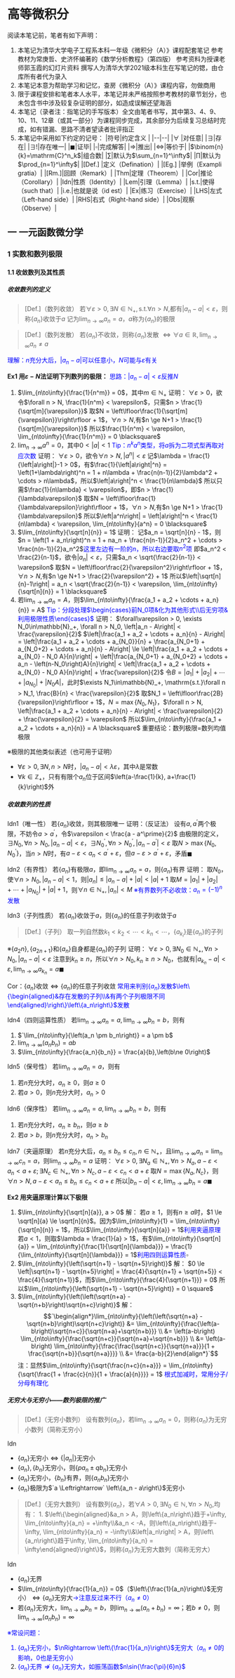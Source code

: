 # 高等微积分
阅读本笔记前，笔者有如下声明：
1. 本笔记为清华大学电子工程系本科一年级《微积分（A）》课程配套笔记
   参考教材为常庚哲、史济怀编著的《数学分析教程》（第四版）
   参考资料为授课老师郭玉霞的幻灯片资料
   撰写人为清华大学2021级本科生在写笔记的锶，由仓库所有者代为录入
2. 本笔记本意为帮助学习和记忆，查房《微积分（A）》课程内容，勿做商用
3. 限于课程安排和笔者本人水平，本笔记并未严格按照参考教材的章节划分，也未包含书中涉及较复杂证明的部分，如造成误解还望海涵
4. 本笔记（录者注：指笔记的手写版本）全文由笔者书写，其中第3、4、9、10、11、12章（或其一部分）为课程同步完成，其余部分为后续复习总结时完成，如有错漏、思路不清者望读者批评指正
5. 本笔记中采用如下约定的记号：
   |符号|约定含义 |
   |--|--|
   |$`\forall`$      |对任意|
   |$`\exists`$|存在|
   |$`\exists!`$|存在唯一|
   |$`\blacksquare`$|证毕|
   |$`\square`$|完成解答|
   |$`\Rightarrow`$|推出|
   |$`\Leftrightarrow`$|等价于|
   |$`\binom{n}{k}=\mathrm{C}^n_k`$|组合数|
   |$`\sum`$|默认为$`\sum_{n=1}^\infty`$|
   |$`\prod`$|默认为$`\prod_{n=1}^\infty`$|
   |$`\left[\mathrm{Def.}\right]`$  |定义（Defination）|
   |$`\left[\mathrm{Eg.}\right]`$   |举例（Exampli gratia）|
   |$`\left[\mathrm{Rm.}\right]`$|回顾（Remark）|
   |$`\mathrm{Thm}`$|定理（Theorem）|
   |$`\mathrm{Cor}`$|推论（Corollary）|
   |$`\mathrm{Idn}`$|性质（Identity）|
   |$`\mathrm{Lem}`$|引理（Lemma）|
   |$`\mathrm{s.t.}`$|使得（such that）|
   |$`\mathrm{i.e.}`$|也就是说（id est）|
   |Ex|练习（Exercise）|
   |$`\mathrm{LHS}`$|左式（Left-hand side）|
   |$`\mathrm{RHS}`$|右式（Right-hand side）|
   |$`\mathrm{Obs}`$|观察（Observe）|

## 一 一元函数微分学
### 1 实数和数列极限
#### 1.1 收敛数列及其性质
##### 收敛数列的定义
> $`\left[\mathrm{Def.}\right]`$（数列收敛）
> 若$`\forall \varepsilon > 0, \exists N \in \mathbb{N}_+, \mathrm{s.t.} \forall n > N,`$都有$`\left|a_n - a\right| < \varepsilon`$，则称$`\left\{a_n\right\}`$收敛于$`a`$
> 记为$`\lim_{n\to\infty}{a_n} = a`$，$`a`$称为$`\left\{a_n\right\}`$的极限

> $`\left[\mathrm{Def.}\right]`$（数列发散）
> 若$`\left\{a_n\right\}`$不收敛，则称$`\left\{a_n\right\}`$发散
> $`\Leftrightarrow \forall a\in \mathbb{R}, \lim_{n\to\infty}{a_n} \neq a`$

<font color=Blue>理解：$`n`$充分大后，$`\left|a_n - a\right|`$可以任意小，$`N`$可能与$`\varepsilon`$有关</font>

**Ex1 用$`\varepsilon - N`$法证明下列数列的极限：**
<font color=Blue>思路：$`\left|a_n - a\right| < \varepsilon`$反推$`N`$</font>
1. $`\lim_{n\to\infty}{\frac{1}{n^m}} = 0`$，其中$`m\in\mathbb{N}_+`$
   证明：
   $`\forall \varepsilon > 0`$，欲令$`\forall n > N, \frac{1}{n^m} < \varepsilon`$，只需$`n > \frac{1}{\sqrt[m]{\varepsilon}}`$
   取$`N = \left\lfloor\frac{1}{\sqrt[m]{\varepsilon}}\right\rfloor + 1`$，$` \forall n > N,`$有$`n \ge N+1 > \frac{1}{\sqrt[m]{\varepsilon}}`$
   所以$`\frac{1}{n^m} < \varepsilon, \lim_{n\to\infty}{\frac{1}{n^m}} = 0 \blacksquare`$
2. $`\lim_{n\to\infty}{a^n} = 0`$，其中$`0 < \left|a\right| < 1`$
   <font color=Blue>Tip：$`n^k a^n`$类型，将$`a`$拆为二项式型再取对应次数</font>
   证明：
   $`\forall \varepsilon > 0`$，欲令$`\forall n > N, \left|a^n\right| < \varepsilon`$
   记$`\lambda = \frac{1}{\left|a\right|}-1 > 0`$，有$`\frac{1}{\left|a\right|^n} = \left(1+\lambda\right)^n = 1 + n\lambda + \frac{n(n-1)}{2}\lambda^2 + \cdots > n\lambda`$，所以$`\left|a\right|^n < \frac{1}{n\lambda}`$
   所以只需$`\frac{1}{n\lambda} < \varepsilon`$，即$`n > \frac{1}{\lambda\varepsilon}`$
   取$`N = \left\lfloor\frac{1}{\lambda\varepsilon}\right\rfloor + 1`$，$` \forall n > N,`$有$`n \ge N+1 > \frac{1}{\lambda\varepsilon}`$
   所以$`\left|a^n\right| = \left|a\right|^n < \frac{1}{n\lambda} < \varepsilon, \lim_{n\to\infty}{a^n} = 0 \blacksquare`$
3. $`\lim_{n\to\infty}{\sqrt[n]{n}} = 1`$
   证明：
   记$`a_n = \sqrt[n]{n} - 1`$，则$`n = \left(1 + a_n\right)^n = 1 + na_n + \frac{n(n-1)}{2}a_n^2 + \cdots > \frac{n(n-1)}{2}a_n^2`$<font color=Blue>这里左边有一阶的$`n`$，所以右边要取$`n^2`$项</font>
   即$`a_n^2 < \frac{2}{n-1}`$，欲令$`\left|a_n\right| < \varepsilon`$，只需$`a_n < \sqrt{\frac{2}{n-1}} < \varepsilon`$
   取$`N = \left\lfloor\frac{2}{\varepsilon^2}\right\rfloor + 1`$，$`\forall n > N,`$有$`n \ge N+1 > \frac{2}{\varepsilon^2} + 1`$
   所以$`\left|\sqrt[n]{n}-1\right| = a_n < \sqrt{\frac{2}{n-1}} < \varepsilon, \lim_{n\to\infty}{\sqrt[n]{n}} = 1 \blacksquare`$
4. 若$`\lim_{n\to\infty}{a_n} = A`$，则$`\lim_{n\to\infty}{\frac{a_1 + a_2 + \cdots + a_n}{n}} = A`$
   <font color=Blue>Tip：分段处理$`\begin{cases}前N_0项&化为其他形式\\后无穷项&利用极限性质\end{cases}`$</font>
   证明：
   $`\forall\varepsilon > 0, \exists N_0\in\mathbb{N}_+, \forall n > N_0, \left|a_n - A\right| < \frac{\varepsilon}{2}`$
   $`\left|\frac{a_1 + a_2 + \cdots + a_n}{n} - A\right| = \left|\frac{a_1 + a_2 + \cdots + a_{N_0}}{n} + \frac{a_{N_0+1} + a_{N_0+2} + \cdots + a_n}{n} - A\right| \le \left|\frac{a_1 + a_2 + \cdots + a_{N_0} - N_0 A}{n}\right| + \left|\frac{a_{N_0+1} + a_{N_0+2} + \cdots + a_n - \left(n-N_0\right)A}{n}\right| < \left|\frac{a_1 + a_2 + \cdots + a_{N_0} - N_0 A}{n}\right| + \frac{\varepsilon}{2}`$
   令$`B = \left|a_1\right| + \left|a_2\right| + \cdots + \left|a_{N_0}\right| + \left|N_0 A\right|`$，此时$`\exists N_1\in\mathbb{N}_+, \mathrm{s.t.}\forall n > N_1, \frac{B}{n} < \frac{\varepsilon}{2}`$
   取$`N_1 = \left\lfloor\frac{2B}{\varepsilon}\right\rfloor + 1`$，$`N = \max{\left\{N_0, N_1\right\}}`$，$`\forall n > N, \left|\frac{a_1 + a_2 + \cdots + a_n}{n} - A\right| < \frac{\varepsilon}{2} + \frac{\varepsilon}{2} = \varepsilon`$
   所以$`\lim_{n\to\infty}{\frac{a_1 + a_2 + \cdots + a_n}{n}} = A \blacksquare`$
   重要结论：数列极限=数列均值极限

※极限的其他类似表述（也可用于证明）
* $`\forall \varepsilon > 0, \exists N, n > N`$时，$`\left|a_n - a\right| < \lambda\varepsilon`$，其中$`\lambda`$是常数
* $`\forall k \in \mathbb{Z}_+`$，只有有限个$`a_n`$位于区间$`\left(a-\frac{1}{k}, a+\frac{1}{k}\right)`$外

##### 收敛数列的性质
Idn1（唯一性）
若$`\left\{a_n\right\}`$收敛，则其极限唯一
证明：（反证法）
设有$`a, a^\prime`$两个极限，不妨令$`a > a^\prime`$，令$`\varepsilon < \frac{a - a^\prime}{2}`$
由极限的定义，$`\exists N_0, \forall n > N_0, \left|a_n - a\right| < \varepsilon`$，$`\exists N_0^\prime, \forall n > N_0^\prime, \left|a_n - a^\prime\right| < \varepsilon`$
取$`N > \max{\left\{N_0, N_0^\prime\right\}}`$，当$`n > N`$时，有$`a-\varepsilon < a_n < a^\prime+\varepsilon`$，但$`a-\varepsilon > a^\prime+\varepsilon`$，矛盾$`\blacksquare`$

Idn2（有界性）
若$`\left\{a_n\right\}`$有极限$`a`$，即$`\lim_{n\to\infty}{a_n} = a`$，则$`\left\{a_n\right\}`$有界
证明：
取$`N_0`$，使$`\forall n > N_0, \left|a_n - a\right| < 1`$，则$`\left|a_n\right| \le \left|a_n - a\right| + \left|a\right| < \left|a\right| + 1`$
取$`M = \left| a_1\right| + \left| a_2\right| + \cdots + \left| a_{N_0}\right| + \left| a\right| + 1`$，则$`\forall n \in\mathbb{N}_+, \left|a_n\right| < M`$
<font color=Blue>※有界数列不必收敛：$`a_n = \left(-1\right)^n`$发散</font>

Idn3（子列性质）
若$`\left\{a_n\right\}`$收敛于$`a`$，则$`\left\{a_n\right\}`$的任意子列收敛于$`a`$
> $`\left[\mathrm{Def.}\right]`$（子列）
> 取一列自然数$`k_1 < k_2 < \cdots < k_n < \cdots`$，$`\left\{a_{k_i}\right\}`$是$`\left\{a_n\right\}`$的子列

※$`\left\{a_2n\right\}, \left\{a_{2n+1}\right\}`$和$`\left\{a_n\right\}`$自身都是$`\left\{a_n\right\}`$的子列
证明：
$`\forall \varepsilon > 0, \exists N_0\in\mathbb{N}_+, \forall n > N_0, \left|a_n - a\right| < \varepsilon`$
注意到$`k_n \ge n`$，所以$`\forall n > N_0, k_n \ge n > N_0`$，也就有$`\left|a_{k_n} - a\right| < \varepsilon, \lim_{n\to\infty}{a_{k_n}} = a \blacksquare`$

Cor：$`\left\{a_n\right\}`$收敛$`\Leftrightarrow \left\{a_n\right\}`$的任意子列收敛
<font color=Blue>常用来判别$`\left\{a_n\right\}`$发散$`\left\{\begin{aligned}&存在发散的子列\\&有两个子列极限不同\end{aligned}\right\}\left\{a_n\right\}`$发散</font>

Idn4（四则运算性质）
若$`\lim_{n\to\infty}{a_n} = a, \lim_{n\to\infty}{b_n} = b`$，则有
1. $`\lim_{n\to\infty}{\left(a_n \pm b_n\right)} = a \pm b$
2. $`\lim_{n\to\infty}{\left(a_n b_n\right)} = ab`$
3. $`\lim_{n\to\infty}{\frac{a_n}{b_n}} = \frac{a}{b},\left(b\ne 0\right)`$

Idn5（保号性）
若$`\lim_{n\to\infty}{a_n} = a`$，则有
1. 若$`n`$充分大时，$`a_n \ge 0`$，则$`a \ge 0`$
2. 若$`a > 0`$，则$`n`$充分大时，$`a_n > 0`$

Idn6（保序性）
若$`\lim_{n\to\infty}{a_n} = a, \lim_{n\to\infty}{b_n} = b`$，则有
1. 若$`n`$充分大时，$`a_n \ge b_n`$，则$`a \ge b`$
2. 若$`a > b`$，则$`n`$充分大时，$`a_n > b_n`$

Idn7（夹逼原理）
若$`n`$充分大后，$`a_n \le b_n \le c_n, n\in\mathbb{N}_+`$，且$`\lim_{n\to\infty}{a_n} = \lim_{n\to\infty}{c_n} = a`$，则$`\lim_{n\to\infty}{b_n} = a`$
证明：
$`\forall \varepsilon > 0, \exists N_a\in\mathbb{N}_+, \forall n > N_a, a - \varepsilon < a_n < a + \varepsilon; \exists N_c\in\mathbb{N}_+, \forall n > N_c, a - \varepsilon < c_n < a + \varepsilon`$
取$`N = \max{\left\{N_a, N_c\right\}}`$，则$`\forall n > N, a - \varepsilon < a_n \le b_n \le c_n < a + \varepsilon`$
所以$`\left|b_n - a\right| < \varepsilon, \lim_{n\to\infty}{b_n} = a \blacksquare`$

**Ex2 用夹逼原理计算以下极限**
1. $`\lim_{n\to\infty}{\sqrt[n]{a}}, a > 0`$
   解：
   若$`a \ge 1`$，则有$`n \ge a`$时，$`1 \le \sqrt[n]{a} \le \sqrt[n]{n}`$。因为$`\lim_{n\to\infty}{1} = \lim_{n\to\infty}{\sqrt[n]{n}} = 1`$，所以$`\lim_{n\to\infty}{\sqrt[n]{a}} = 1`$<font color=Blue>利用夹逼原理</font>
   若$`a < 1`$，则取$`\lambda = \frac{1}{a} > 1`$，有$`\lim_{n\to\infty}{\sqrt[n]{a}} = \lim_{n\to\infty}{\frac{1}{\sqrt[n]{\lambda}}} = \frac{1}{\lim_{n\to\infty}{\sqrt[n]{\lambda}}} = 1`$<font color=Blue>利用四则运算性质</font>$`\square`$
2. $`\lim_{n\to\infty}{\left(\sqrt{n+1} - \sqrt{n+5}\right)}`$
   解：
   $`0 \le \left|\sqrt{n+1} - \sqrt{n+5}\right| = \frac{4}{\sqrt{n+1} + \sqrt{n+5}} < \frac{4}{\sqrt{n+1}}`$，而$`\lim_{n\to\infty}{\frac{4}{\sqrt{n+1}}} = 0`$
   所以$`\lim_{n\to\infty}{\left(\sqrt{n+1} - \sqrt{n+5}\right)} = 0 \square`$
3. $`\lim_{n\to\infty}{\left(\left(\sqrt{n+a} - \sqrt{n+b}\right)\sqrt{n+c}\right)}`$
   解：
   $$`\begin{align*}\lim_{n\to\infty}{\left(\left(\sqrt{n+a} - \sqrt{n+b}\right)\sqrt{n+c}\right)} &= \lim_{n\to\infty}{\frac{\left(a-b\right)\sqrt{n+c}}{\sqrt{n+a}+\sqrt{n+b}}} \\
   &= \left(a-b\right) \lim_{n\to\infty}{\frac{\sqrt{n+c}}{\sqrt{n+a}+\sqrt{n+b}}} \\
   &= \left(a-b\right) \lim_{n\to\infty}{\frac{\frac{\sqrt{n+c}}{\sqrt{n+a}}}{1 + \frac{\sqrt{n+b}}{\sqrt{n+a}}}} \\
   &= \frac{a-b}{2}\end{align*}`$$
   注：显然$`\lim_{n\to\infty}{\sqrt{\frac{n+c}{n+a}}} = \lim_{n\to\infty}{\sqrt{\frac{1 + \frac{c}{n}}{1 + \frac{a}{n}}}} = 1`$
   <font color=Blue>根式加减时，常用分子/分母有理化</font>

##### 无穷大与无穷小——数列极限的推广
> $`\left[\mathrm{Def.}\right]`$（无穷小数列）
> 设有数列$`\left\{a_n\right\}`$，若$`\lim_{n\to\infty}{a_n} = 0`$，则称$`\left\{a_n\right\}`$为无穷小数列（简称无穷小）

Idn
* $`\left\{a_n\right\}`$无穷小$`\Leftrightarrow \left\{\left|a_n\right|\right\}`$无穷小
* $`\left\{a_n\right\}, \left\{b_n\right\}`$无穷小，则$`\left\{p a_n \pm q b_n\right\}`$无穷小
* $`\left\{a_n\right\}`$无穷小，$`\left\{b_n\right\}`$有界，则$`\left\{a_n b_n\right\}`$无穷小
* $`\left\{a_n\right\}`$极限为$`a \Leftrightarrow` \left\{a_n - a\right\}$无穷小

> $`\left[\mathrm{Def.}\right]`$（无穷大数列）
> 设有数列$`\left\{a_n\right\}`$，若$`\forall A > 0, \exists N_0\in\mathbb{N}, \forall n > N_0,`$均有：
> 1. 
> $`\left\{\begin{aligned}&a_n > A，则\left\{a_n\right\}趋于+\infty, \lim_{n\to\infty}{a_n} = +\infty\\&a_n < -A，则\left\{a_n\right\}趋于-\infty, \lim_{n\to\infty}{a_n} = -\infty\\&\left|a_n\right| > A，则\left\{a_n\right\}趋于\infty, \lim_{n\to\infty}{a_n} = \infty\end{aligned}\right\}`$，则称$`\left\{a_n\right\}`$为无穷大数列（简称无穷大）

Idn
* $`\left\{a_n\right\}`$无界
* $`\lim_{n\to\infty}{\frac{1}{a_n}} = 0`$（$`\left\{\frac{1}{a_n}\right\}`$无穷小）$`\Leftrightarrow \left\{a_n\right\}`$无穷大<font color=Blue>→注意反过来不行（$`a_n \ne 0`$）</font>
* 若$`\left\{a_n\right\}`$无穷大，$`\lim_{n\to\infty}{b_n} = b`$，则$`\lim_{n\to\infty}{\left(a_n+b_n\right)} = \infty`$；若$`b \ne 0`$，则$`\lim_{n\to\infty}{\left(a_n b_n\right)} = \infty`$

<font color=Blue>※常设问题：
1. $`\left\{a_n\right\}`$无穷小，$`\nRightarrow \left\{\frac{1}{a_n}\right\}`$无穷大（$`a_n \ne 0`$的影响，$`0`$也是无穷小）
2. $`\left\{a_n\right\}`$无界$`\nRightarrow \left\{a_n\right\}`$无穷大，如振荡函数$`n\sin{\frac{\pi}{6}n}`$</font>

